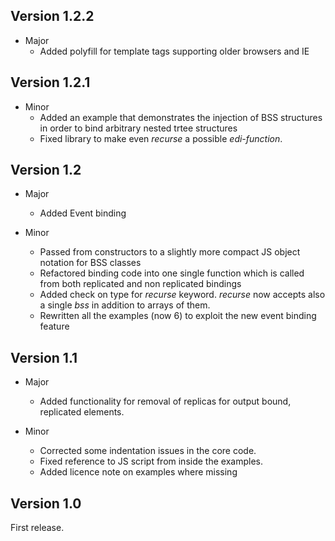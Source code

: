 ## Version 1.2.2
* Major
  + Added polyfill for template tags supporting older browsers and IE
  
## Version 1.2.1
* Minor
  + Added an example that demonstrates the injection of BSS structures in order to bind arbitrary nested trtee structures
  + Fixed library to make even _recurse_ a possible _edi-function_.

## Version 1.2

* Major
  + Added Event binding
	
* Minor
  + Passed from constructors to a slightly more compact JS object notation for BSS classes
  + Refactored binding code into one single function which is called from both replicated and non replicated bindings
  + Added check on type for _recurse_ keyword. _recurse_ now accepts also a single _bss_ in addition to arrays of them.
  + Rewritten all the examples (now 6) to exploit the new event binding feature

## Version 1.1

* Major
  + Added functionality for removal of replicas for output bound, replicated elements.

* Minor
  + Corrected some indentation issues in the core code.
  + Fixed reference to JS script from inside the examples.
  + Added licence note on examples where missing 

## Version 1.0

First release.


